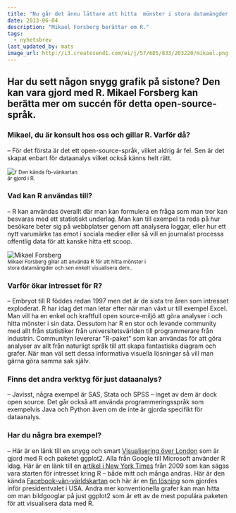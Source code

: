 ```yaml
---
title: "Nu går det ännu lättare att hitta  mönster i stora datamängder  och skapa snygg grafik."
date: 2013-06-04
description: "Mikael Forsberg berättar om R."
tags:
  - nyhetsbrev
last_updated_by: mats
image_url: http://i3.createsend1.com/ei/j/57/6D5/833/203220/mikael.png
---
```

Har du sett någon snygg grafik på sistone? Den kan vara gjord med R. Mikael Forsberg kan berätta mer om succén för detta open-source-språk.
------------
### Mikael, du är konsult hos oss och gillar R. Varför då?<br/>
– För det första är det ett open-source-språk, vilket aldrig är fel. Sen är det skapat enbart för dataanalys vilket också känns helt rätt.

<div class="float_right" style="width:161px;">
<img alt="r" src="http://i5.createsend1.com/ei/j/57/6D5/833/203220/map.png"/>
<small>Den kända fb-vänkartan är gjord i R.</small>
</div>

### Vad kan R användas till?
– R kan användas överallt där man kan formulera en fråga som man tror kan besvaras med ett statistiskt underlag. Man kan till exempel ta reda på hur besökare beter sig på webbplatser genom att analysera loggar, eller hur ett nytt varumärke tas emot i sociala medier eller så vill en journalist processa offentlig data för att kanske hitta ett scoop.

<div class="float_left" style="width:340px; margin:bottom:8px;">
<img alt="Mikael Forsberg" src="http://i3.createsend1.com/ei/j/57/6D5/833/203220/mikael.png"/><br/>
<small>Mikael Forsberg gillar att använda R för att hitta mönster i stora datamängder och sen enkelt visualisera dem..</small>
</div>

### Varför ökar intresset för R?
– Embryot till R föddes redan 1997 men det är de sista tre åren som intresset exploderat. R har idag det man letar efter när man växt ur till exempel Excel. Man vill ha en enkel och kraftfull open source-miljö att göra analyser i och hitta mönster i sin data. Dessutom har R en stor och levande community med allt från statistiker från universitetsvärlden till programmerare från industrin. Communityn levererar "R-paket" som kan användas för att göra analyser av allt från naturligt språk till att skapa fantastiska diagram och grafer. När man väl sett dessa informativa visuella lösningar så vill man gärna göra samma sak själv.

### Finns det andra verktyg för just dataanalys?
– Javisst, några exempel är SAS, Stata och SPSS – inget av dem är dock open source. Det går också att använda programmeringsspråk som exempelvis Java och Python även om de inte är gjorda specifikt för dataanalys.

### Har du några bra exempel?
– Här är en länk till en snygg och smart [Visualisering över London](http://spatialanalysis.co.uk/2012/02/london-cycle-hire-pollution) som är gjord med R och paketet ggplot2. Alla från Google till Microsoft använder R idag. Här är en länk till en [artikel i New York Times](http://www.nytimes.com/2009/01/07/technology/business-computing/07program.html?_r=0) från 2009 som kan sägas vara starten för intresset kring R – både mitt och många andras. Här är den kända [Facebook-vän-världskartan](https://www.facebook.com/notes/facebook-engineering/visualizing-friendships/469716398919) och här är en [fin lösning](http://timelyportfolio.github.io/rCharts_512paths/) som gjordes inför presidentvalet i USA. Andra mer konventionella grafer kan man hitta om 
man bildgooglar på just ggplot2 som är ett av de mest populära paketen för att visualisera data med R.
